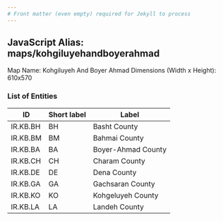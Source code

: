 ```yaml
---
# Front matter (even empty) required for Jekyll to process
---
```


## JavaScript Alias: maps/kohgiluyehandboyerahmad

Map Name: Kohgiluyeh And Boyer Ahmad
Dimensions (Width x Height): 610x570





### List of Entities

ID | Short label | Label
---|---|---|
IR.KB.BH|BH|Basht County
IR.KB.BM|BM|Bahmai County
IR.KB.BA|BA|Boyer-Ahmad County
IR.KB.CH|CH|Charam County
IR.KB.DE|DE|Dena County
IR.KB.GA|GA|Gachsaran County
IR.KB.KO|KO|Kohgeluyeh County
IR.KB.LA|LA|Landeh County